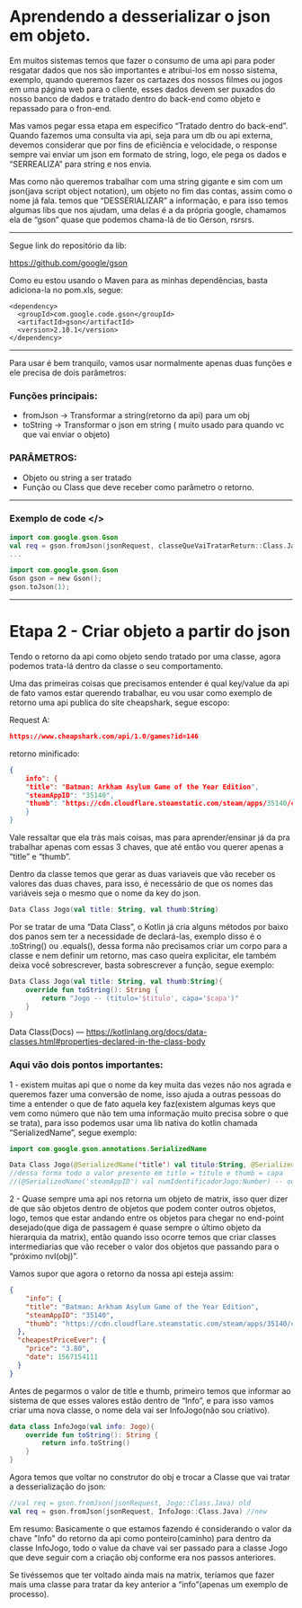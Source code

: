 # Aprendendo a desserializar o json em objeto.

Em muitos sistemas temos que fazer o consumo de uma api para poder resgatar dados que nos são importantes e atribui-los em nosso sistema, exemplo, quando queremos fazer os cartazes dos nossos filmes ou jogos em uma página web para o cliente, esses dados devem ser puxados do nosso banco de dados e tratado dentro do back-end como objeto e repassado para o fron-end.

Mas vamos pegar essa etapa em especifico “Tratado dentro do back-end”.  Quando fazemos uma consulta via api, seja para um db ou api externa, devemos considerar que por fins de eficiência  e velocidade, o response sempre vai enviar um json em formato de string, logo, ele pega os dados e “SERREALIZA” para string e nos envia.

Mas como não queremos trabalhar com uma string gigante e sim com um json(java script object notation), um objeto no fim das contas, assim como o nome já fala. temos que “DESSERIALIZAR” a informação, e para isso temos algumas libs que nos ajudam, uma delas é a da própria google, chamamos ela de “gson” quase que podemos chama-lá de tio Gerson, rsrsrs.

---

Segue link do repositório da lib:

https://github.com/google/gson

Como eu estou usando o Maven para as minhas dependências, basta adiciona-la no pom.xls, segue:

```
<dependency>
  <groupId>com.google.code.gson</groupId>
  <artifactId>gson</artifactId>
  <version>2.10.1</version>
</dependency>
```

---

Para usar é bem tranquilo, vamos usar normalmente apenas duas funções e ele precisa de dois parâmetros:

### Funções principais:

- fromJson → Transformar a string(retorno da api) para um obj
- toString → Transformar o json em string ( muito usado para quando vc que vai enviar o objeto)

### PARÂMETROS:

- Objeto ou string a ser tratado
- Função ou Class que deve receber como parâmetro o retorno.

---



### Exemplo de code </>

```kotlin
import com.google.gson.Gson
val req = gson.fromJson(jsonRequest, classeQueVaiTratarReturn::Class.Java)
...
```

```kotlin
import com.google.gson.Gson
Gson gson = new Gson();
gson.toJson(1);
```

---

# Etapa 2 - Criar objeto a partir do json

Tendo o retorno da api como objeto sendo tratado por uma classe, agora podemos trata-lá dentro da classe o seu comportamento.

Uma das primeiras coisas que precisamos entender é qual key/value da api de fato vamos estar querendo trabalhar, eu vou usar como exemplo de retorno uma api publica do site cheapshark, segue escopo:

Request A:

```json
https://www.cheapshark.com/api/1.0/games?id=146 
```

retorno minificado:

```json
{
	info": {
	"title": "Batman: Arkham Asylum Game of the Year Edition",
	"steamAppID": "35140",
	"thumb": "https://cdn.cloudflare.steamstatic.com/steam/apps/35140/capsule_sm_120.jpg?t=1702934705"
	}
}
```

Vale ressaltar que ela trás mais coisas, mas para aprender/ensinar já da pra trabalhar apenas com essas 3 chaves, que até então vou querer apenas a “title” e “thumb”.

Dentro da classe temos que gerar as duas variaveis que vão receber os valores das duas chaves, para isso, é necessário de que os nomes das variáveis seja o mesmo que o nome da key do json.

```kotlin
Data Class Jogo(val title: String, val thumb:String)
```

Por se tratar de uma “Data Class”, o Kotlin já cria alguns métodos por baixo dos panos sem ter a necessidade de declará-las, exemplo disso é o .toString() ou .equals(), dessa forma não precisamos criar um corpo para a classe e nem definir um retorno, mas caso queira explicitar, ele também deixa você sobrescrever, basta sobrescrever a função, segue exemplo:

```kotlin
Data Class Jogo(val title: String, val thumb:String){
	override fun toString(): String {
        return "Jogo -- (titulo='$titulo', capa='$capa')"
    }
}
```

Data Class(Docs) — https://kotlinlang.org/docs/data-classes.html#properties-declared-in-the-class-body

### Aqui vão dois pontos importantes:

1 - existem muitas api que o nome da key muita das vezes não nos agrada e queremos fazer uma conversão de nome, isso ajuda a outras pessoas do time a entender o que de fato aquela key faz(existem algumas keys que vem como número que não tem uma informação muito precisa sobre o que se trata), para isso podemos usar uma lib nativa do kotlin chamada “SerializedName”, segue exemplo:

```kotlin
import com.google.gson.annotations.SerializedName

Data Class Jogo(@SerializedName('title') val titulo:String, @SerializedName('thumb') val capa:String)
//dessa forma todo o valor presente em title = titulo e thumb = capa
//(@SerializedName('steamAppID') val numIdentificadorJogo:Number) -- outro exemplo
```

2 - Quase sempre uma api nos retorna um objeto de matrix, isso quer dizer de que são objetos dentro de objetos que podem conter outros objetos, logo, temos que estar andando entre os objetos para chegar no end-point desejado(que diga de passagem é quase sempre o último objeto da hierarquia da matrix), então quando isso ocorre temos que criar classes intermediarias que vão receber o valor dos objetos que passando para o “próximo nvl(obj)”.

Vamos supor que agora o retorno da nossa api esteja assim:

```json
{
	"info": {
    "title": "Batman: Arkham Asylum Game of the Year Edition",
    "steamAppID": "35140",
    "thumb": "https://cdn.cloudflare.steamstatic.com/steam/apps/35140/capsule_sm_120.jpg?t=1702934705"
  },
  "cheapestPriceEver": {
    "price": "3.80",
    "date": 1567154111
  }
}
```

Antes de pegarmos o valor de title e thumb, primeiro temos que informar ao sistema de que esses valores estão dentro de “Info”, e para isso vamos criar uma nova classe, o nome dela vai ser InfoJogo(não sou criativo).

```kotlin
data class InfoJogo(val info: Jogo){
	override fun toString(): String {
        return info.toString()
    }
}
```

Agora temos que voltar no construtor do obj e trocar a Classe que vai tratar a desserialização do json:



```kotlin
//val req = gson.fromJson(jsonRequest, Jogo::Class.Java) old
val req = gson.fromJson(jsonRequest, InfoJogo::Class.Java) //new
```

Em resumo: Basicamente o que estamos fazendo é considerando o valor da chave "Info" do retorno da api como ponteiro(caminho) para dentro da classe InfoJogo, todo o value da chave vai ser passado para a classe Jogo que deve seguir com a criação obj conforme era nos passos anteriores.

Se tivéssemos que ter voltado ainda mais na matrix, teríamos que fazer mais uma classe para tratar da key anterior a “info”(apenas um exemplo de processo).